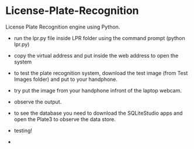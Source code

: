 # License-Plate-Recognition
License Plate Recognition engine using Python.

- run the lpr.py file inside LPR folder using the command prompt (python lpr.py)
- copy the virtual address and put inside the web address to open the system

- to test the plate recognition system, download the test image (from Test Images folder) and put to your handphone.
- try put the image from your handphone infront of the laptop webcam.
- observe the output.

- to see the database you need to download the SQLiteStudio apps and open the Plate3 to observe the data store.
- testing!
- 
